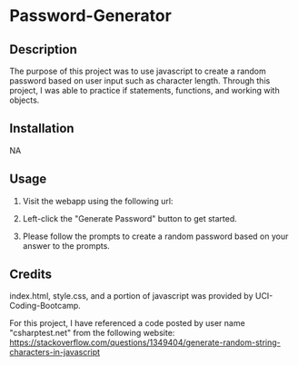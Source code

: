 # Password-Generator

## Description

The purpose of this project was to use javascript to create a random password based on user input such as character length. Through this project, I was able to practice if statements, functions, and working with objects.

## Installation

NA

## Usage

1. Visit the webapp using the following url:

2. Left-click the "Generate Password" button to get started.

3. Please follow the prompts to create a random password based on your answer to the prompts.

## Credits

index.html, style.css, and a portion of javascript was provided by UCI-Coding-Bootcamp.

For this project, I have referenced a code posted by user name "csharptest.net" from the following website:
https://stackoverflow.com/questions/1349404/generate-random-string-characters-in-javascript
